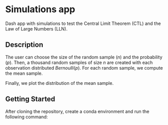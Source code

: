 # Simulations app

Dash app with simulations to test the Central Limit Theorem (CTL) and the Law of Large Numbers (LLN).

## Description

The user can choose the size of the random sample ($n$) and the probability ($p$). Then, a thousand random samples of size $n$ are created with each observation distributed $Bernoulli(p)$. For each random sample, we compute the mean sample. 

Finally, we plot the distribution of the mean sample.

## Getting Started

After cloning the repository, create a conda environment and run the following command:
